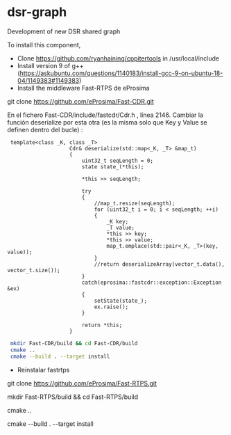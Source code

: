 # dsr-graph
Development of new DSR shared graph

To install this component, 

* Clone https://github.com/ryanhaining/cppitertools in /usr/local/include
* Install version 9 of g++ (https://askubuntu.com/questions/1140183/install-gcc-9-on-ubuntu-18-04/1149383#1149383)
* Install the middleware Fast-RTPS de eProsima 

git clone https://github.com/eProsima/Fast-CDR.git 

En el fichero Fast-CDR/include/fastcdr/Cdr.h , línea 2146. Cambiar la función deserialize por esta otra (es la misma solo que Key y Value se definen dentro del bucle) :
```
 template<class _K, class _T>
                    Cdr& deserialize(std::map<_K, _T> &map_t)
                    {
                        uint32_t seqLength = 0;
                        state state_(*this);

                        *this >> seqLength;

                        try
                        {
                            //map_t.resize(seqLength);
                            for (uint32_t i = 0; i < seqLength; ++i)
                            {
                                _K key;
                                _T value;
                                *this >> key;
                                *this >> value;
                                map_t.emplace(std::pair<_K, _T>(key, value));
                            }
                            //return deserializeArray(vector_t.data(), vector_t.size());
                        }
                        catch(eprosima::fastcdr::exception::Exception &ex)
                        {
                            setState(state_);
                            ex.raise();
                        }

                        return *this;
                    }
```

```bash
 mkdir Fast-CDR/build && cd Fast-CDR/build
 cmake ..
 cmake --build . --target install
 ```

* Reinstalar fastrtps

git clone https://github.com/eProsima/Fast-RTPS.git 

mkdir Fast-RTPS/build && cd Fast-RTPS/build

cmake ..

cmake --build . --target install
